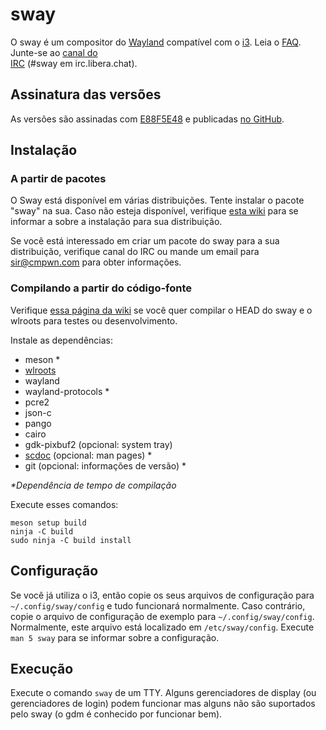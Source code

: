 # sway

O sway é um compositor do [Wayland](http://wayland.freedesktop.org/) compatível com o [i3](https://i3wm.org/).
Leia o [FAQ](https://github.com/swaywm/sway/wiki). Junte-se ao [canal do    
IRC](https://web.libera.chat/gamja/?channels=#sway) (#sway em
irc.libera.chat).

## Assinatura das versões

As versões são assinadas com [E88F5E48](https://keys.openpgp.org/search?q=34FF9526CFEF0E97A340E2E40FDE7BE0E88F5E48)
e publicadas [no GitHub](https://github.com/swaywm/sway/releases).

## Instalação

### A partir de pacotes
O Sway está disponível em várias distribuições. Tente instalar o pacote "sway"
na sua. Caso não esteja disponível, verifique [esta wiki](https://github.com/swaywm/sway/wiki/Unsupported-packages)
para se informar a sobre a instalação para sua distribuição.

Se você está interessado em criar um pacote do sway para a sua distribuição, verifique canal do IRC
ou mande um email para sir@cmpwn.com para obter informações.

### Compilando a partir do código-fonte

Verifique [essa página da wiki](https://github.com/swaywm/sway/wiki/Development-Setup) se você quer compilar o HEAD do sway e o wlroots para testes ou desenvolvimento.

Instale as dependências:

* meson \*
* [wlroots](https://gitlab.freedesktop.org/wlroots/wlroots)
* wayland
* wayland-protocols \*
* pcre2
* json-c
* pango
* cairo
* gdk-pixbuf2 (opcional: system tray)
* [scdoc](https://git.sr.ht/~sircmpwn/scdoc) (opcional: man pages) \*
* git (opcional: informações de versão) \*

_\*Dependência de tempo de compilação_

Execute esses comandos:

    meson setup build
    ninja -C build
    sudo ninja -C build install

## Configuração

Se você já utiliza o i3, então copie os seus arquivos de configuração para `~/.config/sway/config` e
tudo funcionará normalmente. Caso contrário, copie o arquivo de configuração de exemplo para
`~/.config/sway/config`. Normalmente, este arquivo está localizado em `/etc/sway/config`.
Execute `man 5 sway` para se informar sobre a configuração.

## Execução

Execute o comando `sway` de um TTY. Alguns gerenciadores de display (ou gerenciadores de login) podem funcionar mas alguns não são suportados
pelo sway (o gdm é conhecido por funcionar bem).

